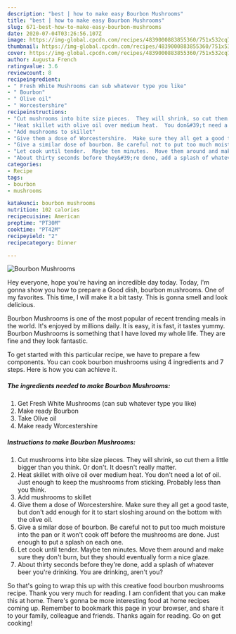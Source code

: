 ```yaml
---
description: "best | how to make easy Bourbon Mushrooms"
title: "best | how to make easy Bourbon Mushrooms"
slug: 671-best-how-to-make-easy-bourbon-mushrooms
date: 2020-07-04T03:26:56.107Z
image: https://img-global.cpcdn.com/recipes/4839000883855360/751x532cq70/bourbon-mushrooms-recipe-main-photo.jpg
thumbnail: https://img-global.cpcdn.com/recipes/4839000883855360/751x532cq70/bourbon-mushrooms-recipe-main-photo.jpg
cover: https://img-global.cpcdn.com/recipes/4839000883855360/751x532cq70/bourbon-mushrooms-recipe-main-photo.jpg
author: Augusta French
ratingvalue: 3.6
reviewcount: 8
recipeingredient:
- " Fresh White Mushrooms can sub whatever type you like"
- " Bourbon"
- " Olive oil"
- " Worcestershire"
recipeinstructions:
- "Cut mushrooms into bite size pieces.  They will shrink, so cut them a little bigger than you think.  Or don&#39;t.  It doesn&#39;t really matter."
- "Heat skillet with olive oil over medium heat.  You don&#39;t need a lot of oil.  Just enough to keep the mushrooms from sticking.  Probably less than you think."
- "Add mushrooms to skillet"
- "Give them a dose of Worcestershire.  Make sure they all get a good taste, but don&#39;t add enough for it to start sloshing around on the bottom with the olive oil."
- "Give a similar dose of bourbon. Be careful not to put too much moisture into the pan or it won&#39;t cook off before the mushrooms are done.  Just enough to put a splash on each one."
- "Let cook until tender.  Maybe ten minutes.  Move them around and make sure they don&#39;t burn, but they should eventually form a nice glaze."
- "About thirty seconds before they&#39;re done, add a splash of whatever beer you&#39;re drinking.  You are drinking, aren&#39;t you?"
categories:
- Recipe
tags:
- bourbon
- mushrooms

katakunci: bourbon mushrooms 
nutrition: 102 calories
recipecuisine: American
preptime: "PT30M"
cooktime: "PT42M"
recipeyield: "2"
recipecategory: Dinner

---
```



![Bourbon Mushrooms](https://img-global.cpcdn.com/recipes/4839000883855360/751x532cq70/bourbon-mushrooms-recipe-main-photo.jpg)

Hey everyone, hope you're having an incredible day today. Today, I'm gonna show you how to prepare a Good dish, bourbon mushrooms. One of my favorites. This time, I will make it a bit tasty. This is gonna smell and look delicious.



Bourbon Mushrooms is one of the most popular of recent trending meals in the world. It's enjoyed by millions daily. It is easy, it is fast, it tastes yummy. Bourbon Mushrooms is something that I have loved my whole life. They are fine and they look fantastic.


To get started with this particular recipe, we have to prepare a few components. You can cook bourbon mushrooms using 4 ingredients and 7 steps. Here is how you can achieve it.

<!--inarticleads1-->

##### The ingredients needed to make Bourbon Mushrooms:

1. Get  Fresh White Mushrooms (can sub whatever type you like)
1. Make ready  Bourbon
1. Take  Olive oil
1. Make ready  Worcestershire




<!--inarticleads2-->

##### Instructions to make Bourbon Mushrooms:

1. Cut mushrooms into bite size pieces.  They will shrink, so cut them a little bigger than you think.  Or don&#39;t.  It doesn&#39;t really matter.
1. Heat skillet with olive oil over medium heat.  You don&#39;t need a lot of oil.  Just enough to keep the mushrooms from sticking.  Probably less than you think.
1. Add mushrooms to skillet
1. Give them a dose of Worcestershire.  Make sure they all get a good taste, but don&#39;t add enough for it to start sloshing around on the bottom with the olive oil.
1. Give a similar dose of bourbon. Be careful not to put too much moisture into the pan or it won&#39;t cook off before the mushrooms are done.  Just enough to put a splash on each one.
1. Let cook until tender.  Maybe ten minutes.  Move them around and make sure they don&#39;t burn, but they should eventually form a nice glaze.
1. About thirty seconds before they&#39;re done, add a splash of whatever beer you&#39;re drinking.  You are drinking, aren&#39;t you?




So that's going to wrap this up with this creative food bourbon mushrooms recipe. Thank you very much for reading. I am confident that you can make this at home. There's gonna be more interesting food at home recipes coming up. Remember to bookmark this page in your browser, and share it to your family, colleague and friends. Thanks again for reading. Go on get cooking!
